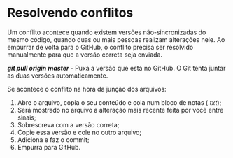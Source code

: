 # Resolvendo conflitos

Um conflito acontece quando existem versões não-sincronizadas do mesmo código, quando duas ou mais pessoas realizam alterações nele. Ao empurrar de volta para o GitHub, o conflito precisa ser resolvido manualmente para que a versão correta seja enviada.

**_git pull origin master -_** Puxa a versão que está no GitHub. O Git tenta juntar as duas versões automaticamente.

Se acontece o conflito na hora da junção dos arquivos:

1.  Abre o arquivo, copia o seu conteúdo e cola num bloco de notas (._txt_);
2.  Será mostrado no arquivo a alteração mais recente feita por você entre sinais;
3.  Sobrescreva com a versão correta;
4.  Copie essa versão e cole no outro arquivo;
5.  Adiciona e faz o commit;
6.  Empurra para  GitHub.